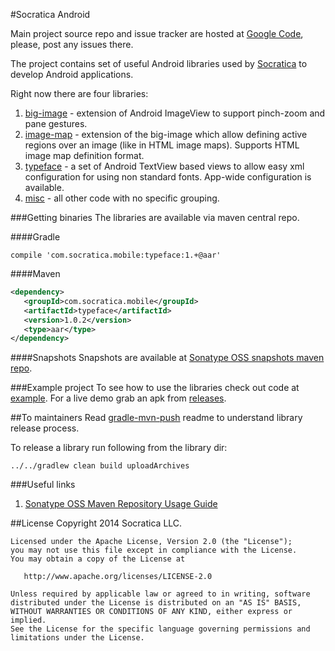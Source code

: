 #Socratica Android

Main project source repo and issue tracker are hosted at [Google Code](https://code.google.com/p/socratica-android/), please, post any issues there.

The project contains set of useful Android libraries used by [Socratica](http://socratica.com) to develop Android applications.

Right now there are four libraries:

 1. [big-image](libraries/big-image) - extension of Android ImageView to support pinch-zoom and pane gestures.
 2. [image-map](libraries/image-map) - extension of the big-image which allow defining active regions over an image (like in HTML image maps). Supports HTML image map definition format.
 3. [typeface](libraries/typeface) - a set of Android TextView based views to allow easy xml configuration for using non standard fonts. App-wide configuration is available.
 4. [misc](libraries/misc) - all other code with no specific grouping.

###Getting binaries
The libraries are available via maven central repo. 

####Gradle

```
compile 'com.socratica.mobile:typeface:1.+@aar'
```

####Maven

```xml
<dependency>
   <groupId>com.socratica.mobile</groupId>
   <artifactId>typeface</artifactId>
   <version>1.0.2</version>
   <type>aar</type>
</dependency>
```

####Snapshots
Snapshots are available at [Sonatype OSS snapshots maven repo](https://oss.sonatype.org/content/repositories/snapshots/com/socratica/mobile/).

###Example project
To see how to use the libraries check out code at [example](example).
For a live demo grab an apk from [releases](https://github.com/aectann/socratica-android/releases).

##To maintainers
Read [gradle-mvn-push](https://github.com/chrisbanes/gradle-mvn-push) readme to understand library release process.

To release a library run following from the library dir:

```
../../gradlew clean build uploadArchives
```
###Useful links
1. [Sonatype OSS Maven Repository Usage Guide](https://docs.sonatype.org/display/Repository/Sonatype+OSS+Maven+Repository+Usage+Guide#SonatypeOSSMavenRepositoryUsageGuide-7a.DeploySnapshotsandStageReleaseswithMaven)

##License
    Copyright 2014 Socratica LLC.

    Licensed under the Apache License, Version 2.0 (the "License");
    you may not use this file except in compliance with the License.
    You may obtain a copy of the License at

       http://www.apache.org/licenses/LICENSE-2.0

    Unless required by applicable law or agreed to in writing, software
    distributed under the License is distributed on an "AS IS" BASIS,
    WITHOUT WARRANTIES OR CONDITIONS OF ANY KIND, either express or implied.
    See the License for the specific language governing permissions and
    limitations under the License.

